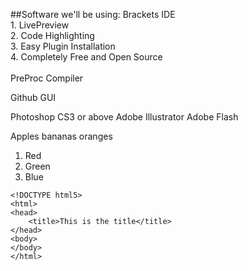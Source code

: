 ##Software we'll be using:
Brackets IDE<br />
	1. LivePreview<br />
	2. Code Highlighting<br />
	3. Easy Plugin Installation<br />
	4. Completely Free and Open Source<br /><br />
PreProc Compiler<br />

Github GUI

Photoshop CS3 or above
Adobe Illustrator
Adobe Flash

Apples
bananas
oranges

1. Red
2. Green
3. Blue

```
<!DOCTYPE html5>
<html>
<head>
    <title>This is the title</title>
</head>
<body>
</body>
</html>
```
